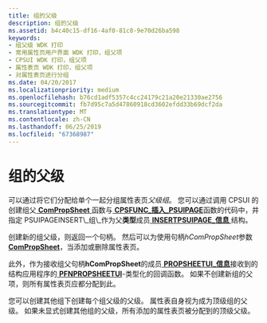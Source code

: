 ```yaml
---
title: 组的父级
description: 组的父级
ms.assetid: b4c40c15-df16-4af0-81c8-9e70d26ba598
keywords:
- 组父级 WDK 打印
- 常用属性页用户界面 WDK 打印，组父项
- CPSUI WDK 打印，组父项
- 属性表页 WDK 打印，组父项
- 对属性表页进行分组
ms.date: 04/20/2017
ms.localizationpriority: medium
ms.openlocfilehash: b76cd1adf5357c4cc24179c21a20e21330ae2756
ms.sourcegitcommit: fb7d95c7a5d47860918cd3602efdd33b69dcf2da
ms.translationtype: MT
ms.contentlocale: zh-CN
ms.lasthandoff: 06/25/2019
ms.locfileid: "67368987"
---
```

# <a name="group-parent"></a>组的父级





可以通过将它们分配给单个一起分组属性表页*父级组*。 您可以通过调用 CPSUI 的创建组父[ **ComPropSheet** ](https://docs.microsoft.com/windows-hardware/drivers/ddi/content/compstui/nc-compstui-pfncompropsheet)函数与[ **CPSFUNC\_插入\_PSUIPAGE**](https://docs.microsoft.com/previous-versions/ff546414(v=vs.85))函数的代码中，并指定 PSUIPAGEINSERT\_组\_作为父**类型**成员[ **INSERTPSUIPAGE\_信息** ](https://docs.microsoft.com/windows-hardware/drivers/ddi/content/compstui/ns-compstui-_insertpsuipage_info)结构。

创建新的组父级，则返回一个句柄。 然后可以为使用句柄*hComPropSheet*参数[ **ComPropSheet**](https://docs.microsoft.com/windows-hardware/drivers/ddi/content/compstui/nc-compstui-pfncompropsheet)，当添加或删除属性表页。

此外，作为接收组父句柄**hComPropSheet**的成员[ **PROPSHEETUI\_信息**](https://docs.microsoft.com/windows-hardware/drivers/ddi/content/compstui/ns-compstui-_propsheetui_info)接收到的结构应用程序的[ **PFNPROPSHEETUI**](https://docs.microsoft.com/windows-hardware/drivers/ddi/content/compstui/nc-compstui-pfnpropsheetui)-类型化的回调函数。 如果不创建新组的父项，则所有属性表页应都分配到此。

您可以创建其他组下创建每个组父级的父级。 属性表自身视为成为顶级组的父级。 如果未显式创建其他组的父级，所有添加的属性表页被分配到的顶级父级。

 

 




